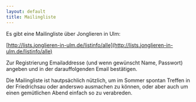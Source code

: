 ```yaml
---
layout: default
title: Mailingliste
---
```


Es gibt eine Mailingliste über Jonglieren in Ulm:

[http://lists.jonglieren-in-ulm.de/listinfo/alle](http://lists.jonglieren-in-ulm.de/listinfo/alle)

Zur Registrierung Emailaddresse (und wenn gewünscht Name, Passwort) angeben und in der darauffolgenden Email bestätigen.

Die Mailingliste ist hautpsächlich nützlich, um im Sommer spontan Treffen in der Friedrichsau oder anderswo ausmachen zu können, oder aber auch um einen gemütlichen Abend einfach so zu verabreden.
